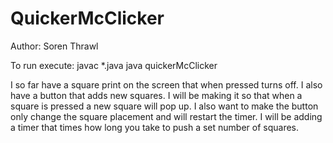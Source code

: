 # QuickerMcClicker

Author: Soren Thrawl

To run execute:
    javac *.java
    java quickerMcClicker

I so far have a square print on the screen that when pressed turns off. I also have a button that adds new squares. I will be making it so that when a square is pressed a new square will pop up. I also want to make the button only change the square placement and will restart the timer. I will be adding a timer that times how long you take to push a set number of squares.